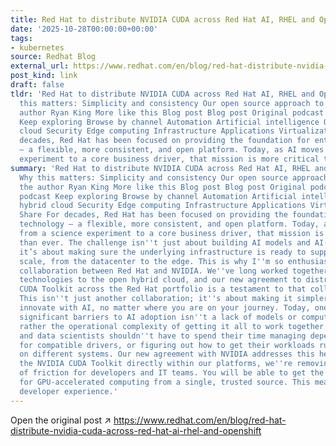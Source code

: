 ```yaml
---
title: Red Hat to distribute NVIDIA CUDA across Red Hat AI, RHEL and OpenShift
date: '2025-10-28T00:00:00+00:00'
tags:
- kubernetes
source: Redhat Blog
external_url: https://www.redhat.com/en/blog/red-hat-distribute-nvidia-cuda-across-red-hat-ai-rhel-and-openshift
post_kind: link
draft: false
tldr: 'Red Hat to distribute NVIDIA CUDA across Red Hat AI, RHEL and OpenShift Why
  this matters: Simplicity and consistency Our open source approach to AI About the
  author Ryan King More like this Blog post Blog post Original podcast Original podcast
  Keep exploring Browse by channel Automation Artificial intelligence Open hybrid
  cloud Security Edge computing Infrastructure Applications Virtualization Share For
  decades, Red Hat has been focused on providing the foundation for enterprise technology
  — a flexible, more consistent, and open platform. Today, as AI moves from a science
  experiment to a core business driver, that mission is more critical than ever.'
summary: 'Red Hat to distribute NVIDIA CUDA across Red Hat AI, RHEL and OpenShift
  Why this matters: Simplicity and consistency Our open source approach to AI About
  the author Ryan King More like this Blog post Blog post Original podcast Original
  podcast Keep exploring Browse by channel Automation Artificial intelligence Open
  hybrid cloud Security Edge computing Infrastructure Applications Virtualization
  Share For decades, Red Hat has been focused on providing the foundation for enterprise
  technology — a flexible, more consistent, and open platform. Today, as AI moves
  from a science experiment to a core business driver, that mission is more critical
  than ever. The challenge isn''t just about building AI models and AI-enabled applications;
  it’s about making sure the underlying infrastructure is ready to support them at
  scale, from the datacenter to the edge. This is why I''m so enthusiastic about the
  collaboration between Red Hat and NVIDIA. We''ve long worked together to bring our
  technologies to the open hybrid cloud, and our new agreement to distribute the NVIDIA
  CUDA Toolkit across the Red Hat portfolio is a testament to that collaboration.
  This isn''t just another collaboration; it''s about making it simpler for you to
  innovate with AI, no matter where you are on your journey. Today, one of the most
  significant barriers to AI adoption isn''t a lack of models or compute power, but
  rather the operational complexity of getting it all to work together. Engineers
  and data scientists shouldn''t have to spend their time managing dependencies, hunting
  for compatible drivers, or figuring out how to get their workloads running reliably
  on different systems. Our new agreement with NVIDIA addresses this head-on. By distributing
  the NVIDIA CUDA Toolkit directly within our platforms, we''re removing a major point
  of friction for developers and IT teams. You will be able to get the essential tools
  for GPU-accelerated computing from a single, trusted source. This means: A streamlined
  developer experience.'
---
```

Open the original post ↗ https://www.redhat.com/en/blog/red-hat-distribute-nvidia-cuda-across-red-hat-ai-rhel-and-openshift
